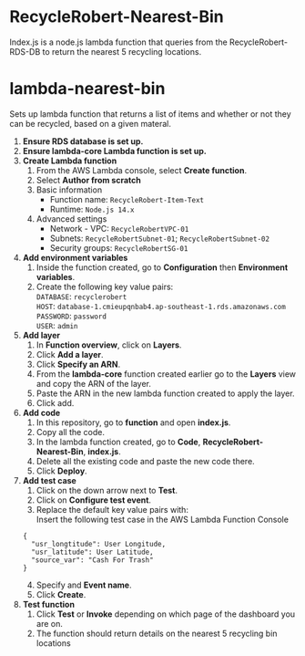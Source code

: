 # RecycleRobert-Nearest-Bin

Index.js is a node.js lambda function that queries from the RecycleRobert-RDS-DB to return the nearest 5 recycling locations. 

# lambda-nearest-bin

Sets up lambda function that returns a list of items and whether or not they can be recycled, based on a given materal.

1. **Ensure RDS database is set up.**
2. **Ensure lambda-core Lambda function is set up.**
3. **Create Lambda function**  
    1. From the AWS Lambda console, select **Create function**.
    2. Select **Author from scratch**
    3. Basic information  
        - Function name: `RecycleRobert-Item-Text`
        - Runtime: `Node.js 14.x`
    4. Advanced settings
        - Network - VPC: `RecycleRobertVPC-01`
        - Subnets: `RecycleRobertSubnet-01`; `RecycleRobertSubnet-02`
        - Security groups: `RecycleRobertSG-01`
4. **Add environment variables**  
    1. Inside the function created, go to **Configuration** then **Environment variables**.  
    2. Create the following key value pairs:  
        `DATABASE`: `recyclerobert`  
        `HOST`: `database-1.cmieupqnbab4.ap-southeast-1.rds.amazonaws.com`  
        `PASSWORD`: `password`  
        `USER`: `admin`  
5. **Add layer**  
    1. In **Function overview**, click on **Layers**.
    2. Click **Add a layer**.
    3. Click **Specify an ARN**.
    4. From the **lambda-core** function created earlier go to the **Layers** view and copy the ARN of the layer.
    5. Paste the ARN in the new lambda function created to apply the layer.
    6. Click add.
 6. **Add code**
    1. In this repository, go to **function** and open **index.js**.
    2. Copy all the code.
    3. In the lambda function created, go to **Code**, **RecycleRobert-Nearest-Bin**, **index.js**.
    4. Delete all the existing code and paste the new code there.
    5. Click **Deploy**.
 7. **Add test case**  
    1. Click on the down arrow next to **Test**.
    2. Click on **Configure test event**.
    3. Replace the default key value pairs with:  
    Insert the following test case in the AWS Lambda Function Console
    ```
    {
      "usr_longtitude": User Longitude,
      "usr_latitude": User Latitude,
      "source_var": "Cash For Trash"
    }
    ```
    4. Specify and **Event name**.
    5. Click **Create**.
 8. **Test function**
    1. Click **Test** or **Invoke** depending on which page of the dashboard you are on.
    2. The function should return details on the nearest 5 recycling bin locations
  
  
